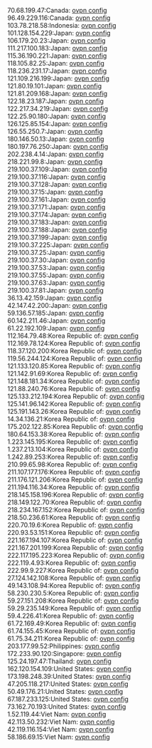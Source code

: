 70.68.199.47:Canada: [ovpn config](vpn/70_68_199_47.ovpn)  
96.49.229.116:Canada: [ovpn config](vpn/96_49_229_116.ovpn)  
103.78.218.58:Indonesia: [ovpn config](vpn/103_78_218_58.ovpn)  
101.128.154.229:Japan: [ovpn config](vpn/101_128_154_229.ovpn)  
106.179.20.23:Japan: [ovpn config](vpn/106_179_20_23.ovpn)  
111.217.100.183:Japan: [ovpn config](vpn/111_217_100_183.ovpn)  
115.36.190.221:Japan: [ovpn config](vpn/115_36_190_221.ovpn)  
118.105.82.25:Japan: [ovpn config](vpn/118_105_82_25.ovpn)  
118.236.231.17:Japan: [ovpn config](vpn/118_236_231_17.ovpn)  
121.109.216.199:Japan: [ovpn config](vpn/121_109_216_199.ovpn)  
121.80.19.101:Japan: [ovpn config](vpn/121_80_19_101.ovpn)  
121.81.209.168:Japan: [ovpn config](vpn/121_81_209_168.ovpn)  
122.18.23.187:Japan: [ovpn config](vpn/122_18_23_187.ovpn)  
122.217.34.219:Japan: [ovpn config](vpn/122_217_34_219.ovpn)  
122.25.90.180:Japan: [ovpn config](vpn/122_25_90_180.ovpn)  
126.125.85.154:Japan: [ovpn config](vpn/126_125_85_154.ovpn)  
126.55.250.7:Japan: [ovpn config](vpn/126_55_250_7.ovpn)  
180.146.50.13:Japan: [ovpn config](vpn/180_146_50_13.ovpn)  
180.197.76.250:Japan: [ovpn config](vpn/180_197_76_250.ovpn)  
202.238.4.14:Japan: [ovpn config](vpn/202_238_4_14.ovpn)  
218.221.99.8:Japan: [ovpn config](vpn/218_221_99_8.ovpn)  
219.100.37.109:Japan: [ovpn config](vpn/219_100_37_109.ovpn)  
219.100.37.116:Japan: [ovpn config](vpn/219_100_37_116.ovpn)  
219.100.37.128:Japan: [ovpn config](vpn/219_100_37_128.ovpn)  
219.100.37.15:Japan: [ovpn config](vpn/219_100_37_15.ovpn)  
219.100.37.161:Japan: [ovpn config](vpn/219_100_37_161.ovpn)  
219.100.37.171:Japan: [ovpn config](vpn/219_100_37_171.ovpn)  
219.100.37.174:Japan: [ovpn config](vpn/219_100_37_174.ovpn)  
219.100.37.183:Japan: [ovpn config](vpn/219_100_37_183.ovpn)  
219.100.37.188:Japan: [ovpn config](vpn/219_100_37_188.ovpn)  
219.100.37.199:Japan: [ovpn config](vpn/219_100_37_199.ovpn)  
219.100.37.225:Japan: [ovpn config](vpn/219_100_37_225.ovpn)  
219.100.37.25:Japan: [ovpn config](vpn/219_100_37_25.ovpn)  
219.100.37.30:Japan: [ovpn config](vpn/219_100_37_30.ovpn)  
219.100.37.53:Japan: [ovpn config](vpn/219_100_37_53.ovpn)  
219.100.37.55:Japan: [ovpn config](vpn/219_100_37_55.ovpn)  
219.100.37.63:Japan: [ovpn config](vpn/219_100_37_63.ovpn)  
219.100.37.81:Japan: [ovpn config](vpn/219_100_37_81.ovpn)  
36.13.42.159:Japan: [ovpn config](vpn/36_13_42_159.ovpn)  
42.147.42.200:Japan: [ovpn config](vpn/42_147_42_200.ovpn)  
59.136.57.185:Japan: [ovpn config](vpn/59_136_57_185.ovpn)  
60.142.211.46:Japan: [ovpn config](vpn/60_142_211_46.ovpn)  
61.22.192.109:Japan: [ovpn config](vpn/61_22_192_109.ovpn)  
112.164.79.48:Korea Republic of: [ovpn config](vpn/112_164_79_48.ovpn)  
112.169.78.124:Korea Republic of: [ovpn config](vpn/112_169_78_124.ovpn)  
118.37.120.200:Korea Republic of: [ovpn config](vpn/118_37_120_200.ovpn)  
119.56.244.124:Korea Republic of: [ovpn config](vpn/119_56_244_124.ovpn)  
121.133.120.85:Korea Republic of: [ovpn config](vpn/121_133_120_85.ovpn)  
121.142.91.69:Korea Republic of: [ovpn config](vpn/121_142_91_69.ovpn)  
121.148.181.34:Korea Republic of: [ovpn config](vpn/121_148_181_34.ovpn)  
121.88.240.76:Korea Republic of: [ovpn config](vpn/121_88_240_76.ovpn)  
125.133.212.194:Korea Republic of: [ovpn config](vpn/125_133_212_194.ovpn)  
125.141.96.142:Korea Republic of: [ovpn config](vpn/125_141_96_142.ovpn)  
125.191.143.26:Korea Republic of: [ovpn config](vpn/125_191_143_26.ovpn)  
14.34.136.21:Korea Republic of: [ovpn config](vpn/14_34_136_21.ovpn)  
175.202.122.85:Korea Republic of: [ovpn config](vpn/175_202_122_85.ovpn)  
180.64.153.38:Korea Republic of: [ovpn config](vpn/180_64_153_38.ovpn)  
1.223.145.195:Korea Republic of: [ovpn config](vpn/1_223_145_195.ovpn)  
1.237.213.104:Korea Republic of: [ovpn config](vpn/1_237_213_104.ovpn)  
1.242.89.253:Korea Republic of: [ovpn config](vpn/1_242_89_253.ovpn)  
210.99.65.98:Korea Republic of: [ovpn config](vpn/210_99_65_98.ovpn)  
211.107.177.176:Korea Republic of: [ovpn config](vpn/211_107_177_176.ovpn)  
211.176.121.206:Korea Republic of: [ovpn config](vpn/211_176_121_206.ovpn)  
211.194.116.34:Korea Republic of: [ovpn config](vpn/211_194_116_34.ovpn)  
218.145.158.196:Korea Republic of: [ovpn config](vpn/218_145_158_196.ovpn)  
218.149.122.70:Korea Republic of: [ovpn config](vpn/218_149_122_70.ovpn)  
218.234.167.152:Korea Republic of: [ovpn config](vpn/218_234_167_152.ovpn)  
218.50.236.61:Korea Republic of: [ovpn config](vpn/218_50_236_61.ovpn)  
220.70.19.6:Korea Republic of: [ovpn config](vpn/220_70_19_6.ovpn)  
220.93.53.151:Korea Republic of: [ovpn config](vpn/220_93_53_151.ovpn)  
221.167.194.107:Korea Republic of: [ovpn config](vpn/221_167_194_107.ovpn)  
221.167.201.199:Korea Republic of: [ovpn config](vpn/221_167_201_199.ovpn)  
222.117.195.223:Korea Republic of: [ovpn config](vpn/222_117_195_223.ovpn)  
222.119.4.93:Korea Republic of: [ovpn config](vpn/222_119_4_93.ovpn)  
222.99.9.227:Korea Republic of: [ovpn config](vpn/222_99_9_227.ovpn)  
27.124.142.108:Korea Republic of: [ovpn config](vpn/27_124_142_108.ovpn)  
49.143.108.94:Korea Republic of: [ovpn config](vpn/49_143_108_94.ovpn)  
58.230.230.5:Korea Republic of: [ovpn config](vpn/58_230_230_5.ovpn)  
59.27.151.208:Korea Republic of: [ovpn config](vpn/59_27_151_208.ovpn)  
59.29.235.149:Korea Republic of: [ovpn config](vpn/59_29_235_149.ovpn)  
59.4.226.41:Korea Republic of: [ovpn config](vpn/59_4_226_41.ovpn)  
61.72.169.49:Korea Republic of: [ovpn config](vpn/61_72_169_49.ovpn)  
61.74.155.45:Korea Republic of: [ovpn config](vpn/61_74_155_45.ovpn)  
61.75.34.211:Korea Republic of: [ovpn config](vpn/61_75_34_211.ovpn)  
203.177.99.52:Philippines: [ovpn config](vpn/203_177_99_52.ovpn)  
172.233.90.120:Singapore: [ovpn config](vpn/172_233_90_120.ovpn)  
125.24.197.47:Thailand: [ovpn config](vpn/125_24_197_47.ovpn)  
162.120.154.109:United States: [ovpn config](vpn/162_120_154_109.ovpn)  
173.198.248.39:United States: [ovpn config](vpn/173_198_248_39.ovpn)  
47.205.118.217:United States: [ovpn config](vpn/47_205_118_217.ovpn)  
50.49.176.21:United States: [ovpn config](vpn/50_49_176_21.ovpn)  
67.187.233.125:United States: [ovpn config](vpn/67_187_233_125.ovpn)  
73.162.70.193:United States: [ovpn config](vpn/73_162_70_193.ovpn)  
1.52.119.44:Viet Nam: [ovpn config](vpn/1_52_119_44.ovpn)  
42.113.50.232:Viet Nam: [ovpn config](vpn/42_113_50_232.ovpn)  
42.119.116.154:Viet Nam: [ovpn config](vpn/42_119_116_154.ovpn)  
58.186.69.15:Viet Nam: [ovpn config](vpn/58_186_69_15.ovpn)  
